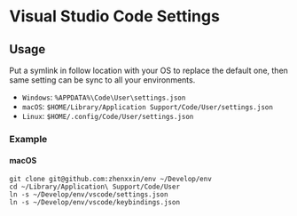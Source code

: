 # Visual Studio Code Settings

## Usage

Put a symlink in follow location with your OS to replace the default one, then same setting can be sync to all your environments.

- `Windows`: `%APPDATA%\Code\User\settings.json`
- `macOS`: `$HOME/Library/Application Support/Code/User/settings.json`
- `Linux`: `$HOME/.config/Code/User/settings.json`

### Example

#### macOS

```shell
git clone git@github.com:zhenxxin/env ~/Develop/env
cd ~/Library/Application\ Support/Code/User
ln -s ~/Develop/env/vscode/settings.json
ln -s ~/Develop/env/vscode/keybindings.json
```

